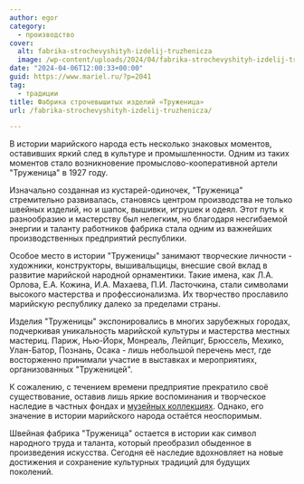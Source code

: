 ```yaml
---
author: egor
category:
  - производство
cover:
  alt: fabrika-strochevyshityh-izdelij-truzhenicza
  image: /wp-content/uploads/2024/04/fabrika-strochevyshityh-izdelij-truzhenicza-rotated.webp
date: "2024-04-06T12:00:33+00:00"
guid: https://www.mariel.ru/?p=2041
tag:
  - традиции
title: Фабрика строчевышитых изделий «Труженица»
url: /fabrika-strochevyshityh-izdelij-truzhenicza/

---
```

В истории марийского народа есть несколько знаковых моментов, оставивших яркий след в культуре и промышленности. Одним из таких моментов стало возникновение промыслово-кооперативной артели "Труженица" в 1927 году.

Изначально созданная из кустарей\-одиночек, "Труженица" стремительно развивалась, становясь центром производства не только швейных изделий, но и шапок, вышивки, игрушек и одеял. Этот путь к разнообразию и мастерству был нелегким, но благодаря несгибаемой энергии и таланту работников фабрика стала одним из важнейших производственных предприятий республики.

Особое место в истории "Труженицы" занимают творческие личности \- художники, конструкторы, вышивальщицы, внесшие свой вклад в развитие марийской народной орнаментики. Такие имена, как Л.А. Орлова, Е.А. Кожина, И.А. Махаева, П.И. Ласточкина, стали символами высокого мастерства и профессионализма. Их творчество прославило марийскую республику далеко за пределами страны.

Изделия "Труженицы" экспонировались в многих зарубежных городах, подчеркивая уникальность марийской культуры и мастерства местных мастериц. Париж, Нью\-Йорк, Монреаль, Лейпциг, Брюссель, Мехико, Улан\-Батор, Познань, Осака \- лишь небольшой перечень мест, где восторженно принимали участие в выставках и мероприятиях, организованных "Труженицей".

К сожалению, с течением времени предприятие прекратило своё существование, оставив лишь яркие воспоминания и творческое наследие в частных фондах и [музейных коллекциях](/arhaus/). Однако, его значение в истории марийского народа остаётся неоспоримым.

Швейная фабрика "Труженица" остается в истории как символ народного труда и таланта, который преобразил обыденное в произведения искусства. Сегодня её наследие вдохновляет на новые достижения и сохранение культурных традиций для будущих поколений.
